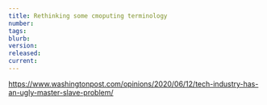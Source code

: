 ```yaml
---
title: Rethinking some cmoputing terminology
number: 
tags: 
blurb: 
version: 
released: 
current: 
---
```


https://www.washingtonpost.com/opinions/2020/06/12/tech-industry-has-an-ugly-master-slave-problem/
